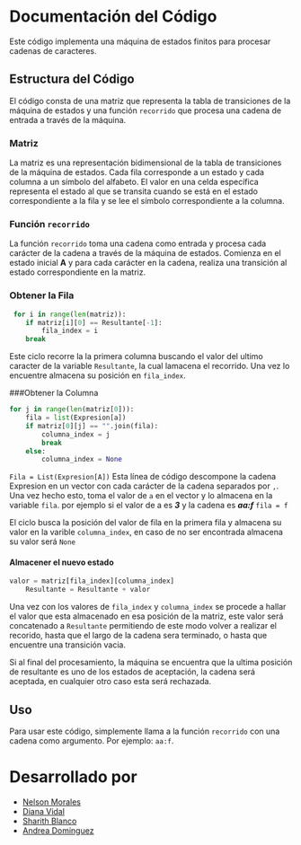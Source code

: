 # Documentación del Código

Este código implementa una máquina de estados finitos para procesar cadenas de caracteres.

## Estructura del Código
El código consta de una matriz que representa la tabla de transiciones de la máquina de estados y una función `recorrido` que procesa una cadena de entrada a través de la máquina.

### Matriz

La matriz es una representación bidimensional de la tabla de transiciones de la máquina de estados. Cada fila corresponde a un estado y cada columna a un símbolo del alfabeto. El valor en una celda específica representa el estado al que se transita cuando se está en el estado correspondiente a la fila y se lee el símbolo correspondiente a la columna.

### Función `recorrido`
La función `recorrido` toma una cadena como entrada y procesa cada carácter de la cadena a través de la máquina de estados. Comienza en el estado inicial **A** y para cada carácter en la cadena, realiza una transición al estado correspondiente en la matriz.

### Obtener la Fila
```python
 for i in range(len(matriz)):
 	if matriz[i][0] == Resultante[-1]:
		fila_index = i
    break
```
Este ciclo recorre la la primera columna buscando el valor del ultimo caracter de la variable `Resultante`, la cual lamacena el recorrido. Una vez lo encuentre almacena su posición en `fila_index`.

###Obtener la Columna
```python
for j in range(len(matriz[0])):
    fila = list(Expresion[a])
    if matriz[0][j] == "".join(fila):
        columna_index = j
        break
    else:
        columna_index = None
```
`Fila = List(Expresion[A])` Esta línea de código descompone la cadena Expresion en un vector con cada carácter de la cadena separados por `,`.  Una vez hecho esto, toma el valor de `a` en el vector y lo almacena en la variable `fila`. por ejemplo si el valor de a es ***3*** y la cadena es ***aa:f*** `fila = f `

El ciclo busca la posición del valor de fila en la primera fila y almacena su valor en la varible `columna_index`, en caso de no ser encontrada almacena su valor será `None`

#### Almacener el nuevo estado
```python
valor = matriz[fila_index][columna_index]
	Resultante = Resultante + valor
```
Una vez con los valores de `fila_index` y `columna_index` se procede a hallar el valor que esta almacenado en esa posición de la matriz, este valor será concatenado a `Resultante` permitiendo de este modo volver a realizar el recorido, hasta que el largo de la cadena sera terminado, o hasta que encuentre una transición vacia. 

Si al final del procesamiento, la máquina se encuentra que la ultima posición de resultante es uno de los estados de aceptación, la cadena será aceptada, en cualquier otro caso esta será rechazada.

## Uso
Para usar este código, simplemente llama a la función `recorrido` con una cadena como argumento. Por ejemplo: `aa:f`.

# Desarrollado por
- [Nelson Morales](https://github.com/Cmrales26)
- [Diana Vidal](https://github.com/Dicavimer)
- [Sharith Blanco](https://github.com/Sblanco16)
- [Andrea Dominguez](https://github.com/AndyDA1810)
